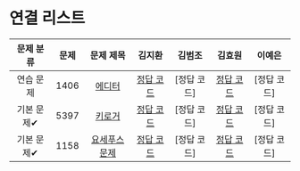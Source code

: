 # 연결 리스트
| 문제 분류 | 문제 | 문제 제목 | 김지환 | 김범조 | 김효원 | 이예은 |
| :--: | :--: | :--: | :--: | :--: | :--: | :--: | 
| 연습 문제 | 1406 | [에디터](https://www.acmicpc.net/problem/1406) | [정답 코드](/자료구조/solution/1406-김지환.cpp) | [정답 코드] | [정답 코드](https://github.com/evelyn-Kim/codingtest/blob/master/%EC%97%B0%EA%B2%B0%EB%A6%AC%EC%8A%A4%ED%8A%B8/1406_myo.py) | [정답 코드] |
| 기본 문제✔ | 5397 | [키로거](https://www.acmicpc.net/problem/5397) | [정답 코드](/자료구조/solution/5397-김지환.cpp) | [정답 코드] | [정답 코드](https://github.com/evelyn-Kim/codingtest/blob/master/%EC%97%B0%EA%B2%B0%EB%A6%AC%EC%8A%A4%ED%8A%B8/5397.py) | [정답 코드] |
| 기본 문제✔ | 1158 | [요세푸스 문제](https://www.acmicpc.net/problem/1158) | [정답 코드](/자료구조/solution/1158-김지환.cpp) | [정답 코드] | [정답 코드](https://github.com/evelyn-Kim/codingtest/blob/master/%EC%97%B0%EA%B2%B0%EB%A6%AC%EC%8A%A4%ED%8A%B8/1158.py) | [정답 코드] |
